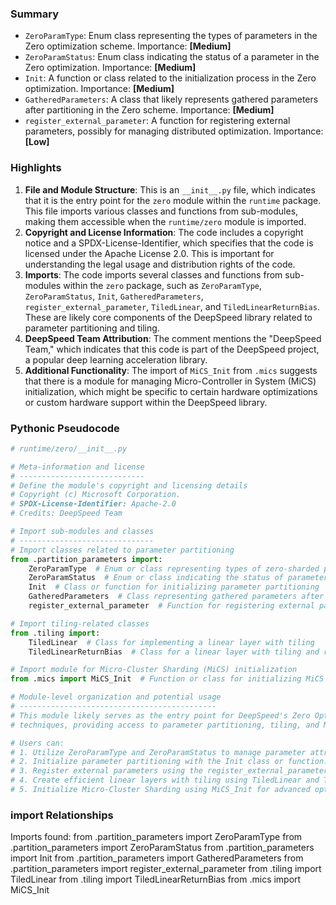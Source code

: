 

### Summary



* `ZeroParamType`: Enum class representing the types of parameters in the Zero optimization scheme. Importance: **[Medium]**
* `ZeroParamStatus`: Enum class indicating the status of a parameter in the Zero optimization. Importance: **[Medium]**
* `Init`: A function or class related to the initialization process in the Zero optimization. Importance: **[Medium]**
* `GatheredParameters`: A class that likely represents gathered parameters after partitioning in the Zero scheme. Importance: **[Medium]**
* `register_external_parameter`: A function for registering external parameters, possibly for managing distributed optimization. Importance: **[Low]**

### Highlights



1. **File and Module Structure**: This is an `__init__.py` file, which indicates that it is the entry point for the `zero` module within the `runtime` package. This file imports various classes and functions from sub-modules, making them accessible when the `runtime/zero` module is imported.
2. **Copyright and License Information**: The code includes a copyright notice and a SPDX-License-Identifier, which specifies that the code is licensed under the Apache License 2.0. This is important for understanding the legal usage and distribution rights of the code.
3. **Imports**: The code imports several classes and functions from sub-modules within the `zero` package, such as `ZeroParamType`, `ZeroParamStatus`, `Init`, `GatheredParameters`, `register_external_parameter`, `TiledLinear`, and `TiledLinearReturnBias`. These are likely core components of the DeepSpeed library related to parameter partitioning and tiling.
4. **DeepSpeed Team Attribution**: The comment mentions the "DeepSpeed Team," which indicates that this code is part of the DeepSpeed project, a popular deep learning acceleration library.
5. **Additional Functionality**: The import of `MiCS_Init` from `.mics` suggests that there is a module for managing Micro-Controller in System (MiCS) initialization, which might be specific to certain hardware optimizations or custom hardware support within the DeepSpeed library.

### Pythonic Pseudocode

```python
# runtime/zero/__init__.py

# Meta-information and license
# ----------------------------
# Define the module's copyright and licensing details
# Copyright (c) Microsoft Corporation.
# SPDX-License-Identifier: Apache-2.0
# Credits: DeepSpeed Team

# Import sub-modules and classes
# ------------------------------
# Import classes related to parameter partitioning
from .partition_parameters import:
    ZeroParamType  # Enum or class representing types of zero-sharded parameters
    ZeroParamStatus  # Enum or class indicating the status of parameters
    Init  # Class or function for initializing parameter partitioning
    GatheredParameters  # Class representing gathered parameters after partitioning
    register_external_parameter  # Function for registering external parameters

# Import tiling-related classes
from .tiling import:
    TiledLinear  # Class for implementing a linear layer with tiling
    TiledLinearReturnBias  # Class for a linear layer with tiling and returning bias separately

# Import module for Micro-Cluster Sharding (MiCS) initialization
from .mics import MiCS_Init  # Function or class for initializing MiCS setup

# Module-level organization and potential usage
# --------------------------------------------
# This module likely serves as the entry point for DeepSpeed's Zero Optimization
# techniques, providing access to parameter partitioning, tiling, and MiCS features.

# Users can:
# 1. Utilize ZeroParamType and ZeroParamStatus to manage parameter attributes.
# 2. Initialize parameter partitioning with the Init class or function.
# 3. Register external parameters using the register_external_parameter function.
# 4. Create efficient linear layers with tiling using TiledLinear and TiledLinearReturnBias.
# 5. Initialize Micro-Cluster Sharding using MiCS_Init for advanced optimization.
```


### import Relationships

Imports found:
from .partition_parameters import ZeroParamType
from .partition_parameters import ZeroParamStatus
from .partition_parameters import Init
from .partition_parameters import GatheredParameters
from .partition_parameters import register_external_parameter
from .tiling import TiledLinear
from .tiling import TiledLinearReturnBias
from .mics import MiCS_Init